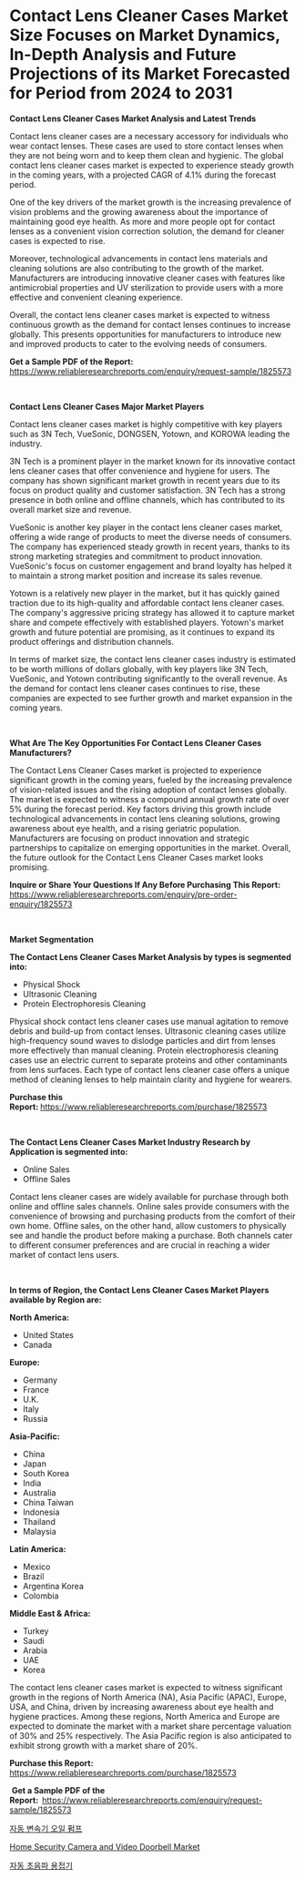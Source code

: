 <p><h1>Contact Lens Cleaner Cases Market Size Focuses on Market Dynamics, In-Depth Analysis and Future Projections of its Market Forecasted for Period from 2024 to 2031</h1></p><p><strong>Contact Lens Cleaner Cases Market Analysis and Latest Trends</strong></p>
<p><p>Contact lens cleaner cases are a necessary accessory for individuals who wear contact lenses. These cases are used to store contact lenses when they are not being worn and to keep them clean and hygienic. The global contact lens cleaner cases market is expected to experience steady growth in the coming years, with a projected CAGR of 4.1% during the forecast period.</p><p>One of the key drivers of the market growth is the increasing prevalence of vision problems and the growing awareness about the importance of maintaining good eye health. As more and more people opt for contact lenses as a convenient vision correction solution, the demand for cleaner cases is expected to rise.</p><p>Moreover, technological advancements in contact lens materials and cleaning solutions are also contributing to the growth of the market. Manufacturers are introducing innovative cleaner cases with features like antimicrobial properties and UV sterilization to provide users with a more effective and convenient cleaning experience.</p><p>Overall, the contact lens cleaner cases market is expected to witness continuous growth as the demand for contact lenses continues to increase globally. This presents opportunities for manufacturers to introduce new and improved products to cater to the evolving needs of consumers.</p></p>
<p><strong>Get a Sample PDF of the Report:&nbsp;</strong> <a href="https://www.reliableresearchreports.com/enquiry/request-sample/1825573">https://www.reliableresearchreports.com/enquiry/request-sample/1825573</a></p>
<p>&nbsp;</p>
<p><strong>Contact Lens Cleaner Cases Major Market Players</strong></p>
<p><p>Contact lens cleaner cases market is highly competitive with key players such as 3N Tech, VueSonic, DONGSEN, Yotown, and KOROWA leading the industry. </p><p>3N Tech is a prominent player in the market known for its innovative contact lens cleaner cases that offer convenience and hygiene for users. The company has shown significant market growth in recent years due to its focus on product quality and customer satisfaction. 3N Tech has a strong presence in both online and offline channels, which has contributed to its overall market size and revenue.</p><p>VueSonic is another key player in the contact lens cleaner cases market, offering a wide range of products to meet the diverse needs of consumers. The company has experienced steady growth in recent years, thanks to its strong marketing strategies and commitment to product innovation. VueSonic's focus on customer engagement and brand loyalty has helped it to maintain a strong market position and increase its sales revenue.</p><p>Yotown is a relatively new player in the market, but it has quickly gained traction due to its high-quality and affordable contact lens cleaner cases. The company's aggressive pricing strategy has allowed it to capture market share and compete effectively with established players. Yotown's market growth and future potential are promising, as it continues to expand its product offerings and distribution channels.</p><p>In terms of market size, the contact lens cleaner cases industry is estimated to be worth millions of dollars globally, with key players like 3N Tech, VueSonic, and Yotown contributing significantly to the overall revenue. As the demand for contact lens cleaner cases continues to rise, these companies are expected to see further growth and market expansion in the coming years.</p></p>
<p>&nbsp;</p>
<p><strong>What Are The Key Opportunities For Contact Lens Cleaner Cases Manufacturers?</strong></p>
<p><p>The Contact Lens Cleaner Cases market is projected to experience significant growth in the coming years, fueled by the increasing prevalence of vision-related issues and the rising adoption of contact lenses globally. The market is expected to witness a compound annual growth rate of over 5% during the forecast period. Key factors driving this growth include technological advancements in contact lens cleaning solutions, growing awareness about eye health, and a rising geriatric population. Manufacturers are focusing on product innovation and strategic partnerships to capitalize on emerging opportunities in the market. Overall, the future outlook for the Contact Lens Cleaner Cases market looks promising.</p></p>
<p><strong>Inquire or Share Your Questions If Any Before Purchasing This Report:</strong> <a href="https://www.reliableresearchreports.com/enquiry/pre-order-enquiry/1825573">https://www.reliableresearchreports.com/enquiry/pre-order-enquiry/1825573</a></p>
<p>&nbsp;</p>
<p><strong>Market Segmentation</strong></p>
<p><strong>The Contact Lens Cleaner Cases Market Analysis by types is segmented into:</strong></p>
<p><ul><li>Physical Shock</li><li>Ultrasonic Cleaning</li><li>Protein Electrophoresis Cleaning</li></ul></p>
<p><p>Physical shock contact lens cleaner cases use manual agitation to remove debris and build-up from contact lenses. Ultrasonic cleaning cases utilize high-frequency sound waves to dislodge particles and dirt from lenses more effectively than manual cleaning. Protein electrophoresis cleaning cases use an electric current to separate proteins and other contaminants from lens surfaces. Each type of contact lens cleaner case offers a unique method of cleaning lenses to help maintain clarity and hygiene for wearers.</p></p>
<p><strong>Purchase this Report:&nbsp;</strong><a href="https://www.reliableresearchreports.com/purchase/1825573">https://www.reliableresearchreports.com/purchase/1825573</a></p>
<p>&nbsp;</p>
<p><strong>The Contact Lens Cleaner Cases Market Industry Research by Application is segmented into:</strong></p>
<p><ul><li>Online Sales</li><li>Offline Sales</li></ul></p>
<p><p>Contact lens cleaner cases are widely available for purchase through both online and offline sales channels. Online sales provide consumers with the convenience of browsing and purchasing products from the comfort of their own home. Offline sales, on the other hand, allow customers to physically see and handle the product before making a purchase. Both channels cater to different consumer preferences and are crucial in reaching a wider market of contact lens users.</p></p>
<p>&nbsp;</p>
<p><strong>In terms of Region, the Contact Lens Cleaner Cases Market Players available by Region are:</strong></p>
<p>
    <p> <strong> North America: </strong>
        <ul>
            <li>United States</li>
            <li>Canada</li>
        </ul>
        </p> 
    <p> <strong> Europe: </strong>
        <ul>
            <li>Germany</li>
            <li>France</li>
            <li>U.K.</li>
            <li>Italy</li>
            <li>Russia</li>
        </ul>
        </p> 
    <p> <strong> Asia-Pacific: </strong>
        <ul>
            <li>China</li>
            <li>Japan</li>
            <li>South Korea</li>
            <li>India</li>
            <li>Australia</li>
            <li>China Taiwan</li>
            <li>Indonesia</li>
            <li>Thailand</li>
            <li>Malaysia</li>
        </ul>
        </p> 
    <p> <strong> Latin America: </strong>
        <ul>
            <li>Mexico</li>
            <li>Brazil</li>
            <li>Argentina Korea</li>
            <li>Colombia</li>
        </ul>
        </p> 
    <p> <strong> Middle East & Africa: </strong>
        <ul>
            <li>Turkey</li>
            <li>Saudi</li>
            <li>Arabia</li>
            <li>UAE</li>
            <li>Korea</li>
        </ul>
    </p>
    </p>
<p><p>The contact lens cleaner cases market is expected to witness significant growth in the regions of North America (NA), Asia Pacific (APAC), Europe, USA, and China, driven by increasing awareness about eye health and hygiene practices. Among these regions, North America and Europe are expected to dominate the market with a market share percentage valuation of 30% and 25% respectively. The Asia Pacific region is also anticipated to exhibit strong growth with a market share of 20%.</p></p>
<p><strong>Purchase this Report: </strong><a href="https://www.reliableresearchreports.com/purchase/1825573">https://www.reliableresearchreports.com/purchase/1825573</a></p>
<p>&nbsp;<strong>Get a Sample PDF of the Report:&nbsp;&nbsp;</strong><a href="https://www.reliableresearchreports.com/enquiry/request-sample/1825573">https://www.reliableresearchreports.com/enquiry/request-sample/1825573</a></p>
<p><strong></strong></p>
<p><p><a href="https://github.com/royErdmtyan906778/Market-Research-Report-List-1/blob/main/45978076482.md">자동 변속기 오일 펌프</a></p><p><a href="https://github.com/WillieWoodard/Market-Research-Report-List-4/blob/main/home-security-camera-and-video-doorbell-market.md">Home Security Camera and Video Doorbell Market</a></p><p><a href="https://github.com/idcefvhkdut6/Market-Research-Report-List-1/blob/main/67708306483.md">자동 초음파 용접기</a></p></p>